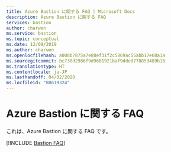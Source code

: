 ```yaml
---
title: Azure Bastion に関する FAQ | Microsoft Docs
description: Azure Bastion に関する FAQ
services: bastion
author: charwen
ms.service: bastion
ms.topic: conceptual
ms.date: 12/09/2019
ms.author: charwen
ms.openlocfilehash: a008b7875a7e88ef31f2c5069ac55abb17e68a1a
ms.sourcegitcommit: bc738d2986f9d9601921baf9dded778853489b16
ms.translationtype: HT
ms.contentlocale: ja-JP
ms.lasthandoff: 04/02/2020
ms.locfileid: "80619324"
---
```

# <a name="azure-bastion-faq"></a>Azure Bastion に関する FAQ

これは、Azure Bastion に関する FAQ です。

[!INCLUDE [Bastion FAQ](../../includes/bastion-faq-include.md)]